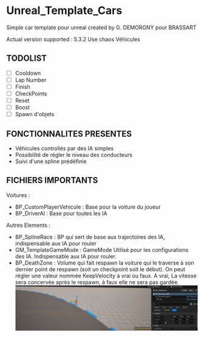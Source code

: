 # Unreal_Template_Cars
Simple car template pour unreal created by G. DEMORGNY pour BRASSART

Actual version supported : 5.3.2
Use chaos Véhicules

## TODOLIST ##

- [ ] Cooldown
- [ ] Lap Number
- [ ] Finish
- [ ] CheckPoints
- [ ] Reset
- [ ] Boost
- [ ] Spawn d'objets

## FONCTIONNALITES PRESENTES ##

- Véhicules controllés par des IA simples
- Possibilité de régler le niveau des conducteurs
- Suivi d'une spline prédéfinie

## FICHIERS IMPORTANTS ##

Voitures :
- BP_CustomPlayerVehicule : Base pour la voiture du joueur
- BP_DriverAI : Base pour toutes les IA

Autres Elements :
- BP_SplineRace : BP qui sert de base aux trajectoires des IA, indispensable aux IA pour rouler
- GM_TemplateGameMode : GameMode Utilisé pour les configurations des IA. Indispensable aux IA pour rouler.
- BP_DeathZone : Volume qui fait respawn la voiture qui le traverse à son dernier point de respawn (soit un checkpoint soit le début).
On peut régler une valeur nommée KeepVelocity à vrai ou faux. A vrai, La vitesse sera concervée après le respawn, à faux elle ne sera pas gardée. 
![DeathZone](DeathZone.png)